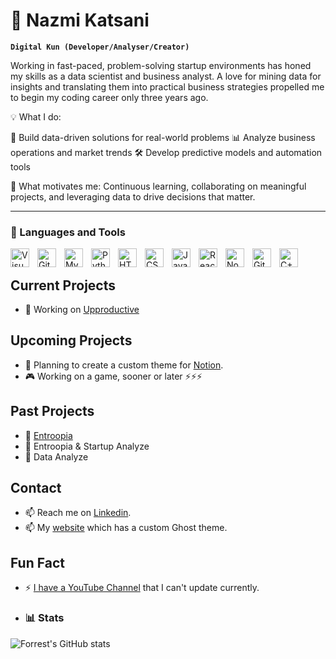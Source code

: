 # 🥦 Nazmi Katsani

**`Digital Kun (Developer/Analyser/Creator)`**

Working in fast-paced, problem-solving startup environments has honed my skills as a data scientist and business analyst. 
A love for mining data for insights and translating them into practical business strategies propelled me to begin my coding career only three years ago.

💡 What I do:

🧠 Build data-driven solutions for real-world problems
📊 Analyze business operations and market trends
🛠️ Develop predictive models and automation tools


🌟 What motivates me:
Continuous learning, collaborating on meaningful projects, and leveraging data to drive decisions that matter.

---

### 🧰 Languages and Tools

<img align="left" alt="Visual Studio Code" width="30px" style="padding-right:10px;" src="https://cdn.jsdelivr.net/gh/devicons/devicon/icons/vscode/vscode-original.svg" />
<img align="left" alt="Git" width="30px" style="padding-right:10px;" src="https://cdn.jsdelivr.net/gh/devicons/devicon/icons/git/git-original.svg" />
<img align="left" alt="MySQL" width="30px" style="padding-right:10px;" src="https://cdn.jsdelivr.net/gh/devicons/devicon/icons/mysql/mysql-original.svg" />
<img align="left" alt="Python" width="30px" style="padding-right:10px;" src="https://cdn.jsdelivr.net/gh/devicons/devicon/icons/python/python-plain.svg" />
<img align="left" alt="HTML" width="30px" style="padding-right:10px;" src="https://cdn.jsdelivr.net/gh/devicons/devicon/icons/html5/html5-plain.svg" />
<img align="left" alt="CSS" width="30px" style="padding-right:10px;" src="https://cdn.jsdelivr.net/gh/devicons/devicon/icons/css3/css3-plain.svg" />
<img align="left" alt="JavaScript" width="30px" style="padding-right:10px;" src="https://cdn.jsdelivr.net/gh/devicons/devicon/icons/javascript/javascript-plain.svg" />
<img align="left" alt="React" width="30px" style="padding-right:10px;" src="https://cdn.jsdelivr.net/gh/devicons/devicon/icons/react/react-original.svg" />
<img align="left" alt="NodeJS" width="30px" style="padding-right:10px;" src="https://cdn.jsdelivr.net/gh/devicons/devicon/icons/nodejs/nodejs-original.svg" />
<img align="left" alt="GitHub" width="30px" style="padding-right:10px;" src="https://cdn.jsdelivr.net/gh/devicons/devicon/icons/github/github-original.svg" />
<img align="left" alt="C++" width="30px" style="padding-right:10px;" src="https://cdn.jsdelivr.net/gh/devicons/devicon/icons/cplusplus/cplusplus-line.svg" />


<br />

## Current Projects
- 🔭 Working on [Upproductive](https://upproductive.com/)

## Upcoming Projects
- 🌱 Planning to create a custom theme for [Notion](https://upproductive.com/our-templates).
- 🎮 Working on a game, sooner or later ⚡⚡⚡

## Past Projects
- 🔴 [Entroopia](https://entroopia.pro/)
- 🔴 Entroopia & Startup Analyze
- 🔴 Data Analyze

## Contact
- 📫 Reach me on [Linkedin](https://www.linkedin.com/in/nazmi-katsani-139947208/).
- 📫 My [website](https://upproductive.com/) which has a custom Ghost theme.

## Fun Fact
- ⚡ [I have a YouTube Channel](https://www.youtube.com/channel/UCqTxjJ4HloXIzKcthind0Rg) that I can't update currently.

- ### 📊 Stats

![Forrest's GitHub stats](https://github-readme-stats.vercel.app/api?username=NazmiKatsani&show_icons=true&theme=gruvbox)

<!-- ![GitHub Streak](https://streak-stats.demolab.com?user=ForrestKnight&theme=gruvbox&border_radius=4.5) -->
